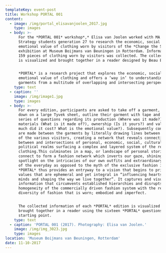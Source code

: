 ```yaml
---
templateKey: event-post
title: Workshop PORTAL 001
content:
  - image: /img/portal_elisavanjoolen_2017.jpg
    type: images
  - body: >-
      For the *PORTAL 001* workshop*,* Elisa van Joolen worked with MA Fashion
      Strategy students generation 27 to research the economic, social and
      emotional value of clothing worn by visitors of the *Change the System*
      exhibition at Museum Boijmans van Beuningen in Rotterdam. Information on
      159 pieces of clothing worn by visitors was collected. The collected data
      is visualized and brought together in a reader designed by Beau Bertens.


      *PORTAL* is a research project that explores the economic, social and
      emotional value of clothing and offers a ‘way in’ to understanding
      garments from a multitude of overlapping and intersecting perspectives.
    type: text
  - caption: ''
    image: /img/image1.jpg
    type: images
  - body: >-
      For every edition, participants are asked to take off a garment, lay it
      down on a large Tyvek sheet, outline their garment with tape and answer a
      series of questions regarding its production (Where was it made?),
      materials (What is it made of?), ownership (Is it yours?) and value (How
      much did it cost? What is the emotional value?). Subsequently connections
      are made between the garments by literally drawing lines between the items
      of the various visitors, creating a network that reveals connections
      between and intersections of personal, economic, social, cultural and
      political realms surfacing a complex and layered system of the reality of
      clothing.This culminates in a map, or landscape of personal stories that
      connect to form a fashion network which inverts our gaze, shining a
      spotlight on the intricacies of our own outfits and extraordinary aspects
      of the everyday as opposed to the myth of the exclusive fashion image.
      *PORTAL* thus provides an entryway to a vision that begins to prioritise
      values that are ephemeral and yet integral in “influencing hearts and
      minds and shaping the way we live together”. It captures and visualises
      information that circumvents established hierarchies and disrupts the
      homogeneity of the commercially driven fashion system with the refreshing
      diversity of fashion that is worn; embodied and imperfect.


      The collected information of each *PORTAL* edition is visualized and
      brought together in a reader using the sixteen *PORTAL* questions as a
      starting point.
    type: text
  - caption: 'PORTAL 001 (2017). Photography: Elisa van Joolen.'
    image: /img/img_3023.jpg
    type: images
location: 'Museum Boijmans van Beuningen, Rotterdam'
date: 11-10-2017
---
```


